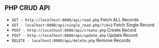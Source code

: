 ## PHP CRUD API
* `GET - http://localhost:8080/api/read.php` Fetch ALL Records
* `GET - localhost:8080/api/single_read.php/?id=2` Fetch Single Record
* `POST - http://localhost:8080/api/create.php` Create Record
* `POST - http://localhost:8080/api/update.php` Update Record
* `DELETE - localhost:8080/api/delete.php` Remove Records

